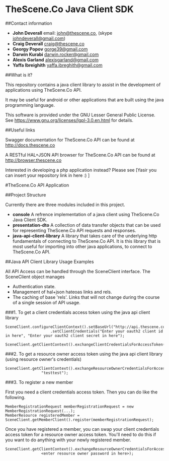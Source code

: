 # TheScene.Co Java Client SDK

##Contact information
* **John Deverall** email: john@thescene.co, (skype johndeverall@gmail.com)
* **Craig Deverall** craig@thescene.co
* **Georgy Popov** gorge39@gmail.com
* **Darwin Kurabi** darwin.rocker@gmail.com
* **Alexis Garland** alexisgarland@gmail.com
* **Yaffa Ibreighith** yaffa.ibreghith@gmail.com

##What is it? 

This repository contains a java client library to assist in the development of applications using TheScene.Co API. 

It may be useful for android or other applications that are built using the java programming language. 

This software is provided under the GNU Lesser General Public License. See https://www.gnu.org/licenses/lgpl-3.0.en.html for details.

##Useful links

Swagger documentation for TheScene.Co API can be found at http://docs.thescene.co

A RESTful HAL+JSON API browser for TheScene.Co API can be found at http://browser.thescene.co

Interested in developing a php application instead? Please see [Yasir you can insert your repository link in here :) ]

#TheScene.Co API Application

##Project Structure

Currently there are three modules included in this project.

* **console** A refrence implementation of a java client using TheScene.Co Java Client SDK.
* **presentation-dto** A collection of data transfer objects that can be used for representing TheScene.Co API requests and responses.
* **java-api-client-library** A library that takes care of the underlying http fundamentals of connecting to TheScene.Co API. It is this library that is most useful for importing into other java applications, to connect to TheScene.Co API.

##Java API Client Library Usage Examples

All API Access can be handled through the SceneClient interface. The SceneClient object manages

* Authentication state.
* Management of hal+json hateoas links and rels.
* The caching of base 'rels'. Links that will not change during the course of a single session of API usage. 

###1. To get a client credentials access token using the java api client library

```
SceneClient.configureClientContext().setBaseUrl("http://api.thescene.co")
					.setClientCredentials("Enter your oauth2 client id in here", "Enter your oauth2 client secret in here");

SceneClient.getClientContext().exchangeClientCredentialsForAccessToken();
```

###2. To get a resource owner access token using the java api client library (using resource owner's credentials)

```
SceneClient.getClientContext().exchangeResourceOwnerCredentialsForAccessToken(registeredMember.getEmail(),
				"testtest");
```

###3. To register a new member

First you need a client credentials access token. Then you can do like the following.

```
MemberRegistrationRequest memberRegistrationRequest = new MemberRegistrationRequest(...);
MemberResource registeredMember = SceneClient.getMemberClient().register(memberRegistrationRequest);
```

Once you have registered a member, you can swap your client credentials access token for a resource owner access token. You'll need to do this if you want to do anything with your newly registered member.  

```
SceneClient.getClientContext().exchangeResourceOwnerCredentialsForAccessToken(registeredMember.getEmail(),
				<enter resource owner password in here>);
```


